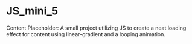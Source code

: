 # JS_mini_5
 
Content Placeholder: A small project utilizing JS to create a neat loading effect for content using linear-gradient and a looping animation.
